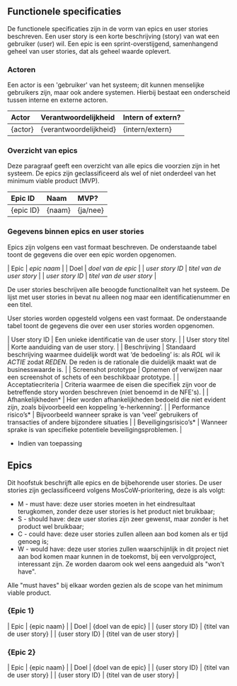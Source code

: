 ## Functionele specificaties 

De functionele specificaties zijn in de vorm van epics en user stories beschreven. Een user story is een korte beschrijving (story) van wat een gebruiker (user) wil. Een epic is een sprint-overstijgend, samenhangend geheel van user stories, dat als geheel waarde oplevert.  

### Actoren 

Een actor is een 'gebruiker' van het systeem; dit kunnen menselijke gebruikers zijn, maar ook andere systemen. Hierbij bestaat een onderscheid tussen interne en externe actoren.

| Actor | Verantwoordelijkheid | Intern of extern? |
|:----|:----|:----|
| {actor} | {verantwoordelijkheid} | {intern/extern} |

### Overzicht van epics 

Deze paragraaf geeft een overzicht van alle epics die voorzien zijn in het systeem. De epics zijn geclassificeerd als wel of niet onderdeel van het minimum viable product (MVP). 

| Epic ID | Naam | MVP? |
|:----|:----|:----|
| {epic ID} | {naam} | {ja/nee} |

### Gegevens binnen epics en user stories

Epics zijn volgens een vast formaat beschreven. De onderstaande tabel toont de gegevens die over een epic worden opgenomen. 

| Epic | *epic naam* |
| Doel | *doel van de epic* |
| *user story ID* | *titel van de user story* |
| *user story ID* | *titel van de user story* |

De user stories beschrijven alle beoogde functionaliteit van het systeem. De lijst met user stories in bevat nu alleen nog maar een identificatienummer en een titel.

User stories worden opgesteld volgens een vast formaat. De onderstaande tabel toont de gegevens die over een user stories worden opgenomen.

| User story ID | Een unieke identificatie van de user story. | 
| User story titel | Korte aanduiding van de user story. |
| Beschrijving | Standaard beschrijving waarmee duidelijk wordt wat ‘de bedoeling’ is: als *ROL* wil ik *ACTIE* zodat *REDEN*. De reden is de rationale die duidelijk maakt wat de businesswaarde is. |
| Screenshot prototype | Opnemen of verwijzen naar een screenshot of schets of een beschikbaar prototype. |
| Acceptatiecriteria | Criteria waarmee de eisen die specifiek zijn voor de betreffende story worden beschreven (niet benoemd in de NFE's). | 
| Afhankelijkheden* | Hier worden afhankelijkheden bedoeld die niet evident zijn, zoals bijvoorbeeld een koppeling ‘e-herkenning’. |
| Performance risico’s* | Bijvoorbeeld wanneer sprake is van ‘veel’ gebruikers of transacties of andere bijzondere situaties |
| Beveiligingsrisico’s* | Wanneer sprake is van specifieke potentiele beveiligingsproblemen. | 
* Indien van toepassing 

## Epics

Dit hoofstuk beschrijft alle epics en de bijbehorende user stories. De user stories zijn geclassificeerd volgens MosCoW-prioritering, deze is als volgt: 

* M - must have: deze user stories moeten in het eindresultaat terugkomen, zonder deze user stories is het product niet bruikbaar; 
* S - should have: deze user stories zijn zeer gewenst, maar zonder is het product wel bruikbaar; 
* C - could have: deze user stories zullen alleen aan bod komen als er tijd genoeg is; 
* W - would have: deze user stories zullen waarschijnlijk in dit project niet aan bod komen maar kunnen in de toekomst, bij een vervolgproject, interessant zijn. Ze worden daarom ook wel eens aangeduid als "won't have". 

Alle "must haves" bij elkaar worden gezien als de scope van het minimum viable product.

### {Epic 1}

| Epic | {epic naam} |
| Doel | {doel van de epic} |
| {user story ID} | {titel van de user story} |
| {user story ID} | {titel van de user story} |

### {Epic 2}

| Epic | {epic naam} |
| Doel | {doel van de epic} |
| {user story ID} | {titel van de user story} |
| {user story ID} | {titel van de user story} |
